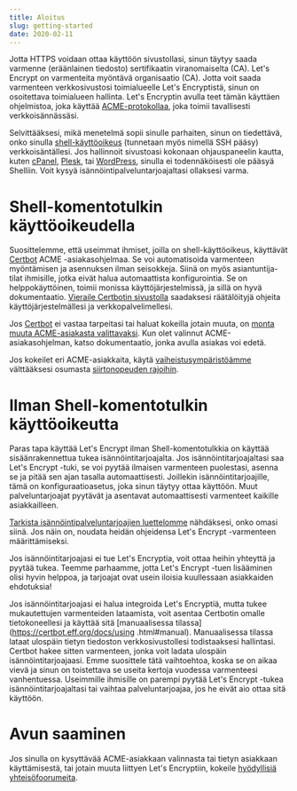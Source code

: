 ```yaml
---
title: Aloitus
slug: getting-started
date: 2020-02-11
---
```


Jotta HTTPS voidaan ottaa käyttöön sivustollasi, sinun täytyy saada varmenne (eräänlainen tiedosto) sertifikaatin viranomaiselta (CA). Let's Encrypt on varmenteita myöntävä organisaatio (CA). Jotta voit saada varmenteen verkkosivustosi toimialueelle Let's Encryptistä, sinun on osoitettava toimialueen hallinta. Let's Encryptin avulla teet tämän käyttäen ohjelmistoa, joka käyttää [ACME-protokollaa](https://tools.ietf.org/html/rfc8555), joka toimii tavallisesti verkkoisännässäsi.

Selvittääksesi, mikä menetelmä sopii sinulle parhaiten, sinun on tiedettävä, onko sinulla [shell-käyttöoikeus](https://en.wikipedia.org/wiki/Shell_account) (tunnetaan myös nimellä SSH pääsy) verkkoisäntällesi. Jos hallinnoit sivustoasi kokonaan ohjauspaneelin kautta, kuten [cPanel](https://cpanel.net/), [Plesk](https://www.plesk.com/), tai [WordPress](https://wordpress.org/), sinulla ei todennäköisesti ole pääsyä Shelliin. Voit kysyä isännöintipalveluntarjoajaltasi ollaksesi varma.

# Shell-komentotulkin käyttöoikeudella

Suosittelemme, että useimmat ihmiset, joilla on shell-käyttöoikeus, käyttävät [Certbot](https://certbot.eff.org/ "Certbot") ACME -asiakasohjelmaa. Se voi automatisoida varmenteen myöntämisen ja asennuksen ilman seisokkeja. Siinä on myös asiantuntija-tilat ihmisille, jotka eivät halua automaattista konfigurointia. Se on helppokäyttöinen, toimii monissa käyttöjärjestelmissä, ja sillä on hyvä dokumentaatio. [Vieraile Certbotin sivustolla](https://certbot.eff.org/ "Certbot") saadaksesi räätälöityjä ohjeita käyttöjärjestelmällesi ja verkkopalvelimellesi.

Jos [Certbot](https://certbot.eff.org/ "Certbot") ei vastaa tarpeitasi tai haluat kokeilla jotain muuta, on [monta muuta ACME-asiakasta valittavaksi](/docs/client-options).  Kun olet valinnut ACME-asiakasohjelman, katso dokumentaatio, jonka avulla asiakas voi edetä.

Jos kokeilet eri ACME-asiakkaita, käytä [vaiheistusympäristöämme](/docs/staging-environment) välttääksesi osumasta [siirtonopeuden rajoihin](/docs/rate-limits).

# Ilman Shell-komentotulkin käyttöoikeutta

Paras tapa käyttää Let's Encrypt ilman Shell-komentotulkkia on käyttää sisäänrakennettua tukea isännöintitarjoajalta. Jos isännöintitarjoajaltasi saa Let's Encrypt -tuki, se voi pyytää ilmaisen varmenteen puolestasi, asenna se ja pitää sen ajan tasalla automaattisesti. Joillekin isännöintitarjoajille, tämä on konfiguraatioasetus, joka sinun täytyy ottaa käyttöön. Muut palveluntarjoajat pyytävät ja asentavat automaattisesti varmenteet kaikille asiakkailleen.

[Tarkista isännöintipalveluntarjoajien luettelomme](https://community.letsencrypt.org/t/web-hosting-who-support-lets-encrypt/6920) nähdäksesi, onko omasi siinä. Jos näin on, noudata heidän ohjeidensa Let's Encrypt -varmenteen määrittämiseksi.

Jos isännöintitarjoajasi ei tue Let's Encryptia, voit ottaa heihin yhteyttä ja pyytää tukea. Teemme parhaamme, jotta Let's Encrypt -tuen lisääminen olisi hyvin helppoa, ja tarjoajat ovat usein iloisia kuullessaan asiakkaiden ehdotuksia!

Jos isännöintitarjoajasi ei halua integroida Let's Encryptiä, mutta tukee mukautettujen varmenteiden lataamista, voit asentaa Certbotin omalle tietokoneellesi ja käyttää sitä [manuaalisessa tilassa](https://certbot.eff.org/docs/using .html#manual). Manuaalisessa tilassa lataat ulospäin tietyn tiedoston verkkosivustollesi todistaaksesi hallintasi. Certbot hakee sitten varmenteen, jonka voit ladata ulospäin isännöintitarjoajaasi. Emme suosittele tätä vaihtoehtoa, koska se on aikaa vievä ja sinun on toistettava se useita kertoja vuodessa varmenteesi vanhentuessa. Useimmille ihmisille on parempi pyytää Let's Encrypt -tukea isännöintitarjoajaltasi tai vaihtaa palveluntarjoajaa, jos he eivät aio ottaa sitä käyttöön.

# Avun saaminen

Jos sinulla on kysyttävää ACME-asiakkaan valinnasta tai tietyn asiakkaan käyttämisestä, tai jotain muuta liittyen Let's Encryptiin, kokeile [hyödyllisiä yhteisöfoorumeita](https://community.letsencrypt.org/).
